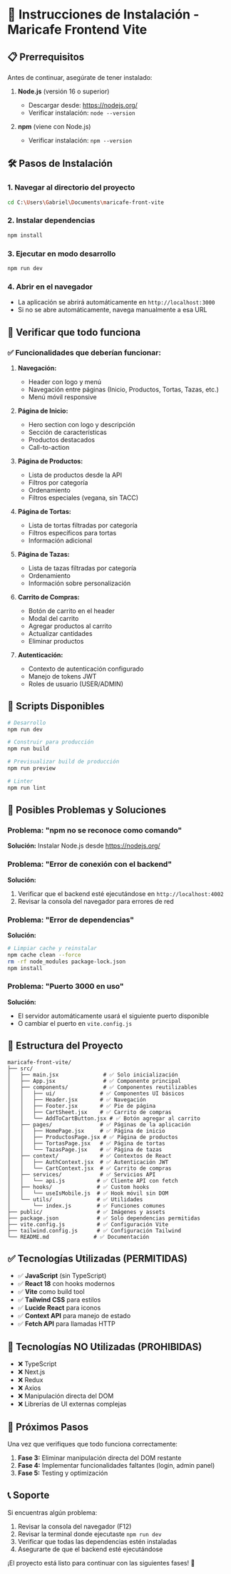 # 🚀 Instrucciones de Instalación - Maricafe Frontend Vite

## 📋 Prerrequisitos

Antes de continuar, asegúrate de tener instalado:

1. **Node.js** (versión 16 o superior)
   - Descargar desde: https://nodejs.org/
   - Verificar instalación: `node --version`

2. **npm** (viene con Node.js)
   - Verificar instalación: `npm --version`

## 🛠️ Pasos de Instalación

### 1. Navegar al directorio del proyecto
```bash
cd C:\Users\Gabriel\Documents\maricafe-front-vite
```

### 2. Instalar dependencias
```bash
npm install
```

### 3. Ejecutar en modo desarrollo
```bash
npm run dev
```

### 4. Abrir en el navegador
- La aplicación se abrirá automáticamente en `http://localhost:3000`
- Si no se abre automáticamente, navega manualmente a esa URL

## 🧪 Verificar que todo funciona

### ✅ Funcionalidades que deberían funcionar:

1. **Navegación:**
   - Header con logo y menú
   - Navegación entre páginas (Inicio, Productos, Tortas, Tazas, etc.)
   - Menú móvil responsive

2. **Página de Inicio:**
   - Hero section con logo y descripción
   - Sección de características
   - Productos destacados
   - Call-to-action

3. **Página de Productos:**
   - Lista de productos desde la API
   - Filtros por categoría
   - Ordenamiento
   - Filtros especiales (vegana, sin TACC)

4. **Página de Tortas:**
   - Lista de tortas filtradas por categoría
   - Filtros específicos para tortas
   - Información adicional

5. **Página de Tazas:**
   - Lista de tazas filtradas por categoría
   - Ordenamiento
   - Información sobre personalización

6. **Carrito de Compras:**
   - Botón de carrito en el header
   - Modal del carrito
   - Agregar productos al carrito
   - Actualizar cantidades
   - Eliminar productos

7. **Autenticación:**
   - Contexto de autenticación configurado
   - Manejo de tokens JWT
   - Roles de usuario (USER/ADMIN)

## 🔧 Scripts Disponibles

```bash
# Desarrollo
npm run dev

# Construir para producción
npm run build

# Previsualizar build de producción
npm run preview

# Linter
npm run lint
```

## 🚨 Posibles Problemas y Soluciones

### Problema: "npm no se reconoce como comando"
**Solución:** Instalar Node.js desde https://nodejs.org/

### Problema: "Error de conexión con el backend"
**Solución:** 
1. Verificar que el backend esté ejecutándose en `http://localhost:4002`
2. Revisar la consola del navegador para errores de red

### Problema: "Error de dependencias"
**Solución:**
```bash
# Limpiar cache y reinstalar
npm cache clean --force
rm -rf node_modules package-lock.json
npm install
```

### Problema: "Puerto 3000 en uso"
**Solución:**
- El servidor automáticamente usará el siguiente puerto disponible
- O cambiar el puerto en `vite.config.js`

## 📁 Estructura del Proyecto

```
maricafe-front-vite/
├── src/
│   ├── main.jsx              # ✅ Solo inicialización
│   ├── App.jsx               # ✅ Componente principal
│   ├── components/           # ✅ Componentes reutilizables
│   │   ├── ui/              # ✅ Componentes UI básicos
│   │   ├── Header.jsx       # ✅ Navegación
│   │   ├── Footer.jsx       # ✅ Pie de página
│   │   ├── CartSheet.jsx    # ✅ Carrito de compras
│   │   └── AddToCartButton.jsx # ✅ Botón agregar al carrito
│   ├── pages/               # ✅ Páginas de la aplicación
│   │   ├── HomePage.jsx     # ✅ Página de inicio
│   │   ├── ProductosPage.jsx # ✅ Página de productos
│   │   ├── TortasPage.jsx   # ✅ Página de tortas
│   │   └── TazasPage.jsx    # ✅ Página de tazas
│   ├── context/             # ✅ Contextos de React
│   │   ├── AuthContext.jsx  # ✅ Autenticación JWT
│   │   └── CartContext.jsx  # ✅ Carrito de compras
│   ├── services/            # ✅ Servicios API
│   │   └── api.js          # ✅ Cliente API con fetch
│   ├── hooks/              # ✅ Custom hooks
│   │   └── useIsMobile.js  # ✅ Hook móvil sin DOM
│   └── utils/              # ✅ Utilidades
│       └── index.js        # ✅ Funciones comunes
├── public/                 # ✅ Imágenes y assets
├── package.json            # ✅ Solo dependencias permitidas
├── vite.config.js          # ✅ Configuración Vite
├── tailwind.config.js      # ✅ Configuración Tailwind
└── README.md              # ✅ Documentación
```

## ✅ Tecnologías Utilizadas (PERMITIDAS)

- ✅ **JavaScript** (sin TypeScript)
- ✅ **React 18** con hooks modernos
- ✅ **Vite** como build tool
- ✅ **Tailwind CSS** para estilos
- ✅ **Lucide React** para iconos
- ✅ **Context API** para manejo de estado
- ✅ **Fetch API** para llamadas HTTP

## 🚫 Tecnologías NO Utilizadas (PROHIBIDAS)

- ❌ TypeScript
- ❌ Next.js
- ❌ Redux
- ❌ Axios
- ❌ Manipulación directa del DOM
- ❌ Librerías de UI externas complejas

## 🎯 Próximos Pasos

Una vez que verifiques que todo funciona correctamente:

1. **Fase 3:** Eliminar manipulación directa del DOM restante
2. **Fase 4:** Implementar funcionalidades faltantes (login, admin panel)
3. **Fase 5:** Testing y optimización

## 📞 Soporte

Si encuentras algún problema:

1. Revisar la consola del navegador (F12)
2. Revisar la terminal donde ejecutaste `npm run dev`
3. Verificar que todas las dependencias estén instaladas
4. Asegurarte de que el backend esté ejecutándose

¡El proyecto está listo para continuar con las siguientes fases! 🎉
